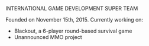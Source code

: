 INTERNATIONAL GAME DEVELOPMENT SUPER TEAM

Founded on November 15th, 2015. Currently working on:
- Blackout, a 6-player round-based survival game
- Unannounced MMO project
